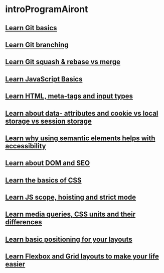 # introProgramAiront

<h2><a href="https://github.com/santisica29/introProgramAiront/blob/main/studyMaterial/git-basics.md">Learn Git basics</a> </h2>

<h2><a href="https://github.com/santisica29/introProgramAiront/blob/main/studyMaterial/git-branching.md">Learn Git branching</a></h2>

<h2><a href="https://github.com/santisica29/introProgramAiront/blob/main/studyMaterial/git-squash-rebase.md">Learn Git squash & rebase vs merge</a></h2> 
<h2><a href="https://github.com/santisica29/introProgramAiront/blob/main/studyMaterial/js-basics.md">Learn JavaScript Basics</a></h2>
<h2><a href="https://github.com/santisica29/introProgramAiront/blob/main/studyMaterial/html-basics.md">Learn HTML, meta-tags and input types</a></h2>
<h2><a href="https://github.com/santisica29/introProgramAiront/blob/main/studyMaterial/data-attribute-and-storage.md">Learn about data- attributes and cookie vs local storage vs session storage</a></h2>
<h2><a href="https://github.com/santisica29/introProgramAiront/blob/main/studyMaterial/html-semantics-accessibility.md">Learn why using semantic elements helps with accessibility</a>
<h2><a href="https://github.com/santisica29/introProgramAiront/blob/main/studyMaterial/dom-and-seo.md">Learn about DOM and SEO</a>
<h2><a href="https://github.com/santisica29/introProgramAiront/blob/main/studyMaterial/css-basics.md">Learn the basics of CSS</a></h2>
<h2><a href="https://github.com/santisica29/introProgramAiront/blob/main/studyMaterial/js-scope-hoisting-strict.md">Learn JS scope, hoisting and strict mode</a></h2>
<h2><a href="https://github.com/santisica29/introProgramAiront/blob/main/studyMaterial/media-queries-css-units.md">Learn media queries, CSS units and their differences</a></h2>
<h2><a href="https://github.com/santisica29/introProgramAiront/blob/main/studyMaterial/positioning.md">Learn basic positioning for your layouts</a></h2>
<h2><a href="https://github.com/santisica29/introProgramAiront/blob/main/studyMaterial/css-flexbox-grid.md">Learn Flexbox and Grid layouts to make your life easier</a></h2>

